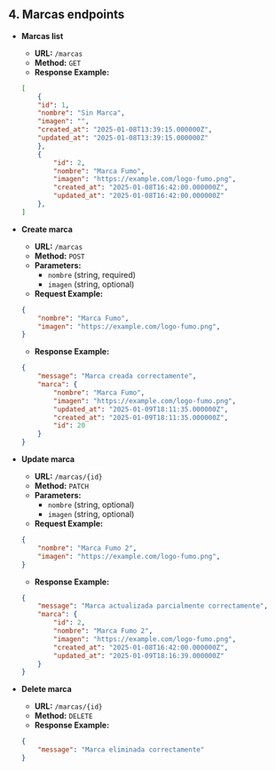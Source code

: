 ## 4. Marcas endpoints

- **Marcas list**
    - **URL:** `/marcas`
    - **Method:** `GET`
    - **Response Example:**
    ```json
    [
        {
        "id": 1,
        "nombre": "Sin Marca",
        "imagen": "",
        "created_at": "2025-01-08T13:39:15.000000Z",
        "updated_at": "2025-01-08T13:39:15.000000Z"
        },
        {
            "id": 2,
            "nombre": "Marca Fumo",
            "imagen": "https://example.com/logo-fumo.png",
            "created_at": "2025-01-08T16:42:00.000000Z",
            "updated_at": "2025-01-08T16:42:00.000000Z"
        },
    ]
    ```

- **Create marca**
    - **URL:** `/marcas`
    - **Method:** `POST`
    - **Parameters:**
        - `nombre` (string, required)
        - `imagen` (string, optional)
    - **Request Example:**
    ```json
    {
        "nombre": "Marca Fumo",
        "imagen": "https://example.com/logo-fumo.png",
    }
    ```
    - **Response Example:**
    ```json
    {
        "message": "Marca creada correctamente",
        "marca": {
            "nombre": "Marca Fumo",
            "imagen": "https://example.com/logo-fumo.png",
            "updated_at": "2025-01-09T18:11:35.000000Z",
            "created_at": "2025-01-09T18:11:35.000000Z",
            "id": 20
        }
    }
    ```

- **Update marca**
    - **URL:** `/marcas/{id}`
    - **Method:** `PATCH`
    - **Parameters:**
        - `nombre` (string, optional)
        - `imagen` (string, optional)
    - **Request Example:**
    ```json
    {
        "nombre": "Marca Fumo 2",
        "imagen": "https://example.com/logo-fumo.png",
    }
    ```
    - **Response Example:**
    ```json
    {
        "message": "Marca actualizada parcialmente correctamente",
        "marca": {
            "id": 2,
            "nombre": "Marca Fumo 2",
            "imagen": "https://example.com/logo-fumo.png",
            "created_at": "2025-01-08T16:42:00.000000Z",
            "updated_at": "2025-01-09T18:16:39.000000Z"
        }
    }
    ```

- **Delete marca**
    - **URL:** `/marcas/{id}`
    - **Method:** `DELETE`
    - **Response Example:**
    ```json
    {
        "message": "Marca eliminada correctamente"
    }
    ```

